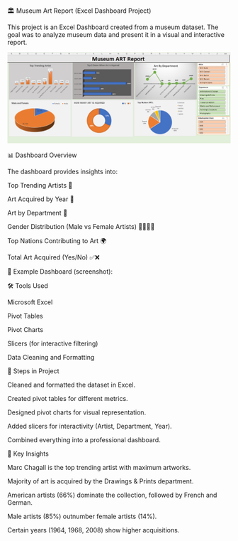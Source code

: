 🏛️ Museum Art Report (Excel Dashboard Project)

This project is an Excel Dashboard created from a museum dataset.
The goal was to analyze museum data and present it in a visual and interactive report.

![Dashboard Screenshot 2](https://github.com/0001sachin/Museum_Art_Report/blob/main/Screenshot%202025-08-29%20141607.png)

📊 Dashboard Overview

The dashboard provides insights into:

Top Trending Artists 🎨

Art Acquired by Year 📅

Art by Department 🏢

Gender Distribution (Male vs Female Artists) 👩‍🎨👨‍🎨

Top Nations Contributing to Art 🌍

Total Art Acquired (Yes/No) ✅❌

📌 Example Dashboard (screenshot):


🛠️ Tools Used

Microsoft Excel

Pivot Tables

Pivot Charts

Slicers (for interactive filtering)

Data Cleaning and Formatting

🚀 Steps in Project

Cleaned and formatted the dataset in Excel.

Created pivot tables for different metrics.

Designed pivot charts for visual representation.

Added slicers for interactivity (Artist, Department, Year).

Combined everything into a professional dashboard.

📌 Key Insights

Marc Chagall is the top trending artist with maximum artworks.

Majority of art is acquired by the Drawings & Prints department.

American artists (66%) dominate the collection, followed by French and German.

Male artists (85%) outnumber female artists (14%).

Certain years (1964, 1968, 2008) show higher acquisitions.

